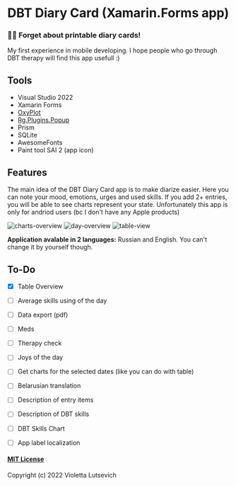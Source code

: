 # DBT Diary Card (Xamarin.Forms app)
### 📱🌱 Forget about printable diary cards!
My first experience in mobile developing. I hope people who go through DBT therapy will find this app usefull :)


## Tools
- Visual Studio 2022
- Xamarin Forms
- [OxyPlot](https://github.com/oxyplot/oxyplot)
- [Rg.Plugins.Popup](https://github.com/rotorgames/Rg.Plugins.Popup)
- Prism
- SQLite
- AwesomeFonts
- Paint tool SAI 2 (app icon)

## Features
The main idea of the DBT Diary Card app is to make diarize easier.
Here you can note your mood, emotions, urges and used skills. If you add 2+ entries, you will be able to see charts represent your state.
Unfortunately this app is only for andriod users (bc I don't have any Apple products) 

![charts-overview](https://i.imgur.com/P3Cl3K3.jpg) ![day-overview](https://i.imgur.com/gvoWQ8W.jpg)
![table-view](https://i.imgur.com/05jFAYq.jpg)

**Application avalable in 2 languages:** Russian and English. You can't change it by yourself though.

## To-Do
- [X] Table Overview
- [ ] Average skills using of the day
- [ ] Data export (pdf)
- [ ] Meds
- [ ] Therapy check
- [ ] Joys of the day
- [ ] Get charts for the selected dates (like you can do with table) 
- [ ] Belarusian translation
- [ ] Description of entry items
- [ ] Description of DBT skills
- [ ] DBT Skills Chart
- [ ] App label localization


#### [MIT License](https://github.com/attevinon/my-dbt-diary-card/blob/master/LICENSE)
Copyright (c) 2022 Violetta Lutsevich

